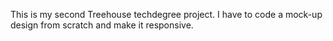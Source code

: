 This is my second Treehouse techdegree project. I have to code a mock-up design from scratch and make it responsive.
